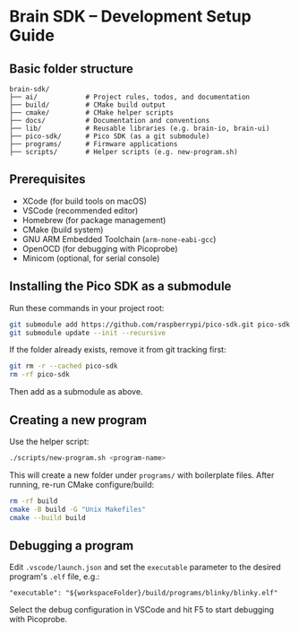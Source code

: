 # Brain SDK – Development Setup Guide

## Basic folder structure
```
brain-sdk/
├── ai/            # Project rules, todos, and documentation
├── build/         # CMake build output
├── cmake/         # CMake helper scripts
├── docs/          # Documentation and conventions
├── lib/           # Reusable libraries (e.g. brain-io, brain-ui)
├── pico-sdk/      # Pico SDK (as a git submodule)
├── programs/      # Firmware applications
├── scripts/       # Helper scripts (e.g. new-program.sh)
```

## Prerequisites
- XCode (for build tools on macOS)
- VSCode (recommended editor)
- Homebrew (for package management)
- CMake (build system)
- GNU ARM Embedded Toolchain (`arm-none-eabi-gcc`)
- OpenOCD (for debugging with Picoprobe)
- Minicom (optional, for serial console)

## Installing the Pico SDK as a submodule
Run these commands in your project root:
```sh
git submodule add https://github.com/raspberrypi/pico-sdk.git pico-sdk
git submodule update --init --recursive
```
If the folder already exists, remove it from git tracking first:
```sh
git rm -r --cached pico-sdk
rm -rf pico-sdk
```
Then add as a submodule as above.

## Creating a new program
Use the helper script:
```sh
./scripts/new-program.sh <program-name>
```
This will create a new folder under `programs/` with boilerplate files. After running, re-run CMake configure/build:
```sh
rm -rf build
cmake -B build -G "Unix Makefiles"
cmake --build build
```

## Debugging a program
Edit `.vscode/launch.json` and set the `executable` parameter to the desired program's `.elf` file, e.g.:
```jsonc
"executable": "${workspaceFolder}/build/programs/blinky/blinky.elf"
```
Select the debug configuration in VSCode and hit F5 to start debugging with Picoprobe.
